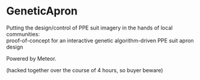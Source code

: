GeneticApron
============
Putting the design/control of PPE suit imagery in the hands of local communities:   
proof-of-concept for an interactive genetic algorithm-driven PPE suit apron design

Powered by Meteor.  

(hacked together over the course of 4 hours, so buyer beware)
